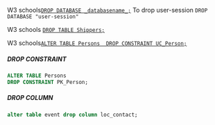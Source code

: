 W3 schools[`DROP DATABASE _databasename_;`](https://www.w3schools.com/sql/sql_drop_db.asp)
To drop  user-session  `DROP DATABASE "user-session"`

W3 schools [`DROP TABLE Shippers;`](https://www.w3schools.com/sql/sql_ref_drop_table.asp)

W3 schools[`ALTER TABLE Persons  DROP CONSTRAINT UC_Person;`](https://www.w3schools.com/sql/sql_ref_drop_constraint.asp)
##### DROP CONSTRAINT
```sql
ALTER TABLE Persons  
DROP CONSTRAINT PK_Person;
```
##### DROP COLUMN
```sql
alter table event drop column loc_contact;
```